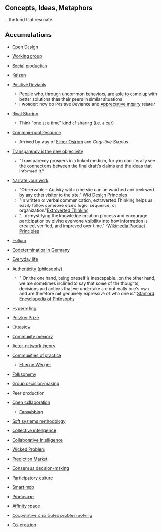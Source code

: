 ## Concepts, Ideas, Metaphors

...the kind that resonate.

## Accumulations

+ [Open Design](https://en.wikipedia.org/wiki/Open-design_movement)

+ [Working group](https://en.wikipedia.org/wiki/Working_group)
+ [Social production](https://en.wikipedia.org/wiki/Commons-based_peer_production)
+ [Kaizen](https://en.wikipedia.org/wiki/Kaizen)
+ [Positive Deviants](https://en.wikipedia.org/wiki/Positive_deviance)
  + People who, through uncommon behaviors, are able to come up with better solutions than their peers in similar situations
  + I wonder: how do Positive Deviance and [Appreciative Inquiry](https://en.wikipedia.org/wiki/Appreciative_inquiry) relate?
+ [Rival Sharing](https://books.google.com/books?id=PjeTO822t_4C&pg=PT79&lpg=PT79&dq=%22rival+sharing%22&source=bl&ots=7cQRieJ6oD&sig=g9r6DzQmzZEm5ABBhf4UnUiukT4&hl=en&sa=X&ved=2ahUKEwiZpO-mtp_dAhW5CTQIHaopCi4Q6AEwBHoECAUQAQ#v=onepage&q=%22rival%20sharing%22&f=false)
  + Think "one at a time" kind of sharing (i.e. a car)
+ [Common-pool Resource](https://en.wikipedia.org/wiki/Common-pool_resource)
  + Arrived by way of [Elinor Ostrom](https://en.wikipedia.org/wiki/Elinor_Ostrom) and *Cognitive Surplus*
+ [Transparency is the new objectivity](http://www.hyperorg.com/blogger/2009/07/19/transparency-is-the-new-objectivity/)
  + "Transparency prospers in a linked medium, for you can literally see the connections between the final draft’s claims and the ideas that informed it."
+ [Narrate your work](http://scripting.com/stories/2009/08/09/narrateYourWork.html)
  + "Observable – Activity within the site can be watched and reviewed by any other visitor to the site." [Wiki Design Principles](http://wiki.c2.com/?WikiDesignPrinciples)
  + "In written or verbal communication, extraverted Thinking helps us easily follow someone else's logic, sequence, or organization."[Extroverted Thinking](http://www.cognitiveprocesses.com/Cognitive-Functions/Extraverted-Thinking.cfm)
  + "...demystifying the knowledge creation process and encourage participation by giving everyone visibility into how information is created, verified, and improved over time." -[Wikimedia Product Principles](https://www.mediawiki.org/wiki/Product_Principles)
+ [Holism](https://en.wikipedia.org/wiki/Holism)
+ [Codetermination in Germany](https://en.wikipedia.org/wiki/Codetermination_in_Germany)
+ [Everyday life](https://en.wikipedia.org/wiki/Everyday_life)
+ [Authenticity (philosophy)](https://en.wikipedia.org/wiki/Authenticity_(philosophy))
  + " On the one hand, being oneself is inescapable...on the other hand, we are sometimes inclined to say that some of the thoughts, decisions and actions that we undertake are not really one's own and are therefore not genuinely expressive of who one is." [Stanford Encyclopedia of Philosophy](https://plato.stanford.edu/entries/authenticity/)
+ [Hypermiling](https://en.wikipedia.org/wiki/Hypermiling)
+ [Pritzker Prize](https://en.wikipedia.org/wiki/Pritzker_Architecture_Prize)
+ [Cittaslow](https://en.wikipedia.org/wiki/Cittaslow)
+ [Community memory](https://en.wikipedia.org/wiki/Community_Memory)
+ [Actor-network theory](https://en.wikipedia.org/wiki/Actor%E2%80%93network_theory)
+ [Communities of practice](https://en.wikipedia.org/wiki/Community_of_practice)
  + [Etienne Wenger](https://en.wikipedia.org/wiki/%C3%89tienne_Wenger)
+ [Folksonomy](https://en.wikipedia.org/wiki/Folksonomy)
+ [Group decision-making](https://en.wikipedia.org/wiki/Group_decision-making)
+ [Peer production](https://en.wikipedia.org/wiki/Peer_production)
+ [Open collaboration](https://en.wikipedia.org/wiki/Open_collaboration)
  + [Fansubbing](https://en.wikipedia.org/wiki/Fansub)
+ [Soft systems methodology](https://en.wikipedia.org/wiki/Soft_systems_methodology)
+ [Collective intelligence](https://en.wikipedia.org/wiki/Collective_intelligence)
+ [Collaborative Intelligence](https://en.wikipedia.org/wiki/Collaborative_intelligence)
+ [Wicked Problem](https://en.wikipedia.org/wiki/Wicked_problem)
+ [Prediction Market](https://en.wikipedia.org/wiki/Prediction_market)
+ [Consensus decision-making](https://en.wikipedia.org/wiki/Consensus_decision-making)
+ [Participatory culture](https://en.wikipedia.org/wiki/Participatory_culture)
+ [Smart mob](https://en.wikipedia.org/wiki/Smart_mob)
+ [Produsage](https://en.wikipedia.org/wiki/Produsage)
+ [Affinity space](https://en.wikipedia.org/wiki/Affinity_space)
+ [Cooperative distributed problem solving](https://en.wikipedia.org/wiki/Cooperative_distributed_problem_solving)
+ [Co-creation](https://en.wikipedia.org/wiki/Co-creation)
